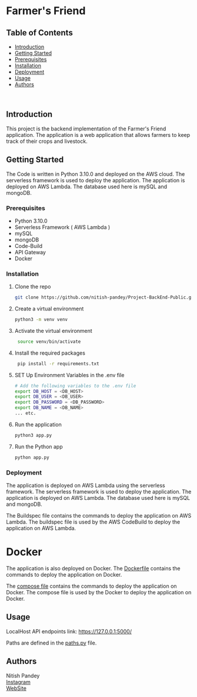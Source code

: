 
# Farmer's Friend

## Table of Contents

- [Introduction](#introduction)
- [Getting Started](#getting-started)
- [Prerequisites](#prerequisites)
- [Installation](#installation)
- [Deployment](#deployment)
- [Usage](#usage)
- [Authors](#authors)

<br>

## Introduction


This project is the backend implementation of the Farmer's Friend application. The application is a web application that allows farmers to keep track of their crops and livestock. 


## Getting Started

The Code is written in Python 3.10.0 and deployed on the AWS cloud. The serverless framework is used to deploy the application. The application is deployed on AWS Lambda. The database used here is mySQL and mongoDB. 


### Prerequisites

- Python 3.10.0
- Serverless Framework ( AWS Lambda )
- mySQL
- mongoDB
- Code-Build
- API Gateway
- Docker



### Installation
 
1. Clone the repo
   ```sh
   git clone https://github.com/nitish-pandey/Project-BackEnd-Public.git
    ```

2. Create a virtual environment
   ```sh
   python3 -m venv venv
   ```

3. Activate the virtual environment
   ```sh
    source venv/bin/activate
    ```
4. Install the required packages
    ```sh
     pip install -r requirements.txt
     ```

5. SET Up Environment Variables in the .env file
    ```sh
    # Add the following variables to the .env file
    export DB_HOST = <DB_HOST>
    export DB_USER = <DB_USER>
    export DB_PASSWORD = <DB_PASSWORD>
    export DB_NAME = <DB_NAME>
    ... etc.    
    ```
6. Run the application
    ```sh
    python3 app.py
    ```
7. Run the Python app
    ```sh
    python app.py
    ```





### Deployment

The application is deployed on AWS Lambda using the serverless framework. The serverless framework is used to deploy the application. The application is deployed on AWS Lambda. The database used here is mySQL and mongoDB.

The Buildspec file contains the commands to deploy the application on AWS Lambda. The buildspec file is used by the AWS CodeBuild to deploy the application on AWS Lambda. 


# Docker

The application is also deployed on Docker. The [Dockerfile](dockerfile) contains the commands to deploy the application on Docker. 

The [compose file](compose.yml) contains the commands to deploy the application on Docker. The compose file is used by the Docker to deploy the application on Docker.




## Usage

LocalHost API endpoints link: https://127.0.0.1:5000/

Paths are defined in the [paths.py](paths.py) file.



## Authors

Nitish Pandey <br>
[Instagram](https://www.instagram.com/nitishpandey___/) <br>
[WebSite](https://nitishpandey.com.np/)

